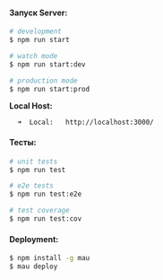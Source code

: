 #### Запуск Server:

```bash
# development
$ npm run start

# watch mode
$ npm run start:dev

# production mode
$ npm run start:prod
```
**Local Host:**
```
  ➜  Local:   http://localhost:3000/
```
#### Тесты:

```bash
# unit tests
$ npm run test

# e2e tests
$ npm run test:e2e

# test coverage
$ npm run test:cov
```

#### Deployment:
```bash
$ npm install -g mau
$ mau deploy
```